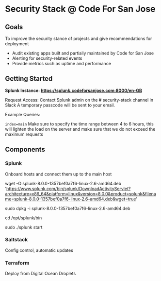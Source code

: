 

# Security Stack @ Code For San Jose

## Goals

To improve the security stance of projects and give recommendations for deployment

 - Audit existing apps built and partially maintained by Code for San Jose
 - Alerting for security-related events 
 - Provide metrics such as uptime and performance 

## Getting Started

**Splunk Instance: https://splunk.codeforsanjose.com:8000/en-GB**

Request Access: Contact Splunk admin on the # security-stack channel in Slack
A temporary passcode will be sent to your email. 

Example Queries: 

`index=main` 
Make sure to specify the time range between 4 to 6 hours, this will lighten the load on the server and make sure that we do not exceed the maximum requests

## Components
### Splunk

Onboard hosts and connect them up to the main host

wget -O splunk-8.0.0-1357bef0a7f6-linux-2.6-amd64.deb 'https://www.splunk.com/bin/splunk/DownloadActivityServlet?architecture=x86_64&platform=linux&version=8.0.0&product=splunk&filename=splunk-8.0.0-1357bef0a7f6-linux-2.6-amd64.deb&wget=true'

sudo dpkg -i splunk-8.0.0-1357bef0a7f6-linux-2.6-amd64.deb

cd /opt/splunk/bin 

sudo ./splunk start


### Saltstack

Config control, automatic updates 


### Terraform

Deploy from Digital Ocean Droplets

